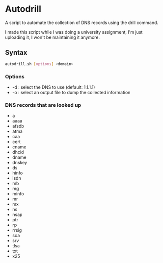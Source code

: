 # Autodrill
A script to automate the collection of DNS records using the drill command.

I made this script while I was doing a university assignment, I'm just
uploading it, I won't be maintaining it anymore.

## Syntax

```sh
autodrill.sh [options] <domain>
```

### Options

- -d <dns>:	select the DNS to use (default: 1.1.1.1)
- -o <file>:	select an output file to dump the collected information

### DNS records that are looked up

-  a
-  aaaa
-  afsdb
-  atma
-  caa
-  cert
-  cname
-  dhcid
-  dname
-  dnskey
-  ds
-  hinfo
-  isdn
-  mb
-  mg
-  minfo
-  mr
-  mx
-  ns
-  nsap
-  ptr
-  rp
-  rrsig
-  soa
-  srv
-  tlsa
-  txt
-  x25
